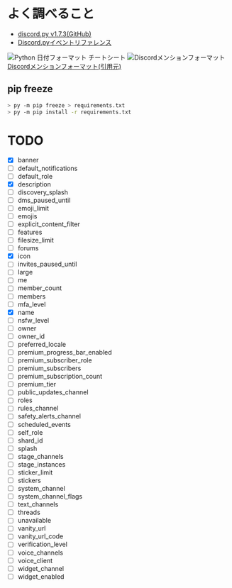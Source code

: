# よく調べること
- [discord.py v1.7.3(GitHub)](https://github.com/Rapptz/discord.py/tree/462ba84809f43349296c44cbe6468f631a00edab)
- [Discord.pyイベントリファレンス](https://discordpy.readthedocs.io/ja/latest/api.html#event-reference)

![Python 日付フォーマット チートシート](https://i.gyazo.com/90b4b5ca27920a5ad8ef68e5332ee29f.png)
![Discordメンションフォーマット](https://i.gyazo.com/9d3b7ff32d31be669327ba64341eb465.png)
[Discordメンションフォーマット(引用元)](https://discord.com/developers/docs/reference#message-formatting)

## pip freeze
```sh
> py -m pip freeze > requirements.txt
> py -m pip install -r requirements.txt
```

# TODO 
- [x] banner
- [ ] default_notifications
- [ ] default_role
- [x] description
- [ ] discovery_splash
- [ ] dms_paused_until
- [ ] emoji_limit
- [ ] emojis
- [ ] explicit_content_filter
- [ ] features
- [ ] filesize_limit
- [ ] forums
- [x] icon
- [ ] invites_paused_until
- [ ] large
- [ ] me
- [ ] member_count
- [ ] members
- [ ] mfa_level
- [x] name
- [ ] nsfw_level
- [ ] owner
- [ ] owner_id
- [ ] preferred_locale
- [ ] premium_progress_bar_enabled
- [ ] premium_subscriber_role
- [ ] premium_subscribers
- [ ] premium_subscription_count
- [ ] premium_tier
- [ ] public_updates_channel
- [ ] roles
- [ ] rules_channel
- [ ] safety_alerts_channel
- [ ] scheduled_events
- [ ] self_role
- [ ] shard_id
- [ ] splash
- [ ] stage_channels
- [ ] stage_instances
- [ ] sticker_limit
- [ ] stickers
- [ ] system_channel
- [ ] system_channel_flags
- [ ] text_channels
- [ ] threads
- [ ] unavailable
- [ ] vanity_url
- [ ] vanity_url_code
- [ ] verification_level
- [ ] voice_channels
- [ ] voice_client
- [ ] widget_channel
- [ ] widget_enabled